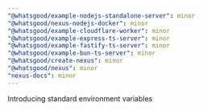 ```yaml
---
"@whatsgood/example-nodejs-standalone-server": minor
"@whatsgood/nexus-nodejs-docker": minor
"@whatsgood/example-cloudflare-worker": minor
"@whatsgood/example-express-ts-server": minor
"@whatsgood/example-fastify-ts-server": minor
"@whatsgood/example-bun-ts-server": minor
"@whatsgood/create-nexus": minor
"@whatsgood/nexus": minor
"nexus-docs": minor
---
```


Introducing standard environment variables

